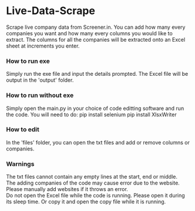 # Live-Data-Scrape
Scrape live company data from Screener.in. You can add how many every companies you want and how many every columns you would like to extract. The columns for all the companies will be extracted onto an Excel sheet at increments you enter.

### How to run exe ###
Simply run the exe file and input the details prompted.
The Excel file will be output in the 'output' folder.

### How to run without exe ###
Simply open the main.py in your choice of code editting software and run the code.
You will need to do:
pip install selenium
pip install XlsxWriter

### How to edit ###
In the 'files' folder, you can open the txt files and add or remove columns or companies.

### Warnings ###
The txt files cannot contain any empty lines at the start, end or middle.<br />
The adding companies of the code may cause error due to the website. Please manually add websites if it throws an error.<br />
Do not open the Excel file while the code is running. Please open it during its sleep time. Or copy it and open the copy file while it is running.
